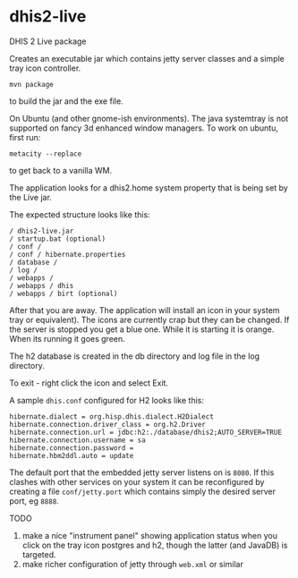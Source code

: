 # dhis2-live
DHIS 2 Live package

Creates an  executable jar which  contains jetty server classes  and a
simple tray icon controller. 

```
mvn package
```

to build the jar and the exe file.  

On Ubuntu (and other gnome-ish environments).  The java systemtray
is not supported on fancy 3d enhanced window managers.  To work on
ubuntu, first run:

```
metacity --replace
```

to get back to a vanilla WM.

The application looks for a dhis2.home system property that is being set by the Live jar.

The expected structure looks like this:

```
/ dhis2-live.jar
/ startup.bat (optional)
/ conf /
/ conf / hibernate.properties
/ database /
/ log /
/ webapps /
/ webapps / dhis
/ webapps / birt (optional)
```

After that you are away.  The application will install an icon in your
system tray or equivalent).  The icons are currently crap but they can
be changed.  If the server is stopped you get a blue one.  While it is
starting it is orange.  When its running it goes green.

The h2 database is created in the db directory and log file in the log directory.

To exit - right click the icon and select Exit.

A sample `dhis.conf` configured for H2 looks like this:

```
hibernate.dialect = org.hisp.dhis.dialect.H2Dialect
hibernate.connection.driver_class = org.h2.Driver
hibernate.connection.url = jdbc:h2:./database/dhis2;AUTO_SERVER=TRUE
hibernate.connection.username = sa
hibernate.connection.password =
hibernate.hbm2ddl.auto = update
```

The default port that the embedded jetty server listens on is `8080`.  If this
clashes with other services on your system it can be reconfigured by creating a
file `conf/jetty.port` which contains simply the desired server port, eg `8888`.


TODO 
1.  make a nice "instrument panel" showing application status when you
click on the tray icon
postgres and h2, though the latter (and JavaDB) is targeted.
2.  make richer configuration of jetty through `web.xml` or similar

